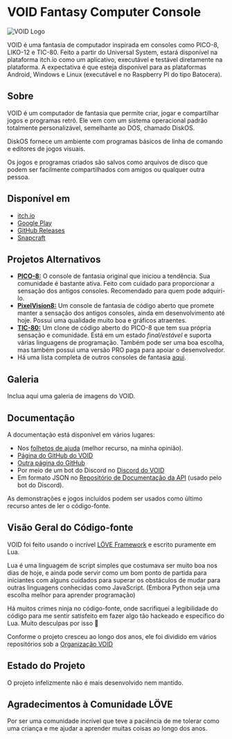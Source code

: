 # VOID Fantasy Computer Console

![VOID Logo](https://example.com/void_logo.png)

VOID é uma fantasia de computador inspirada em consoles como PICO-8, LIKO-12 e TIC-80. Feito a partir do Universal System, estará disponível na plataforma itch.io como um aplicativo, executável e testável diretamente na plataforma. A expectativa é que esteja disponível para as plataformas Android, Windows e Linux (executável e no Raspberry PI do tipo Batocera).

## Sobre

VOID é um computador de fantasia que permite criar, jogar e compartilhar jogos e programas retrô. Ele vem com um sistema operacional padrão totalmente personalizável, semelhante ao DOS, chamado DiskOS.

DiskOS fornece um ambiente com programas básicos de linha de comando e editores de jogos visuais.

Os jogos e programas criados são salvos como arquivos de disco que podem ser facilmente compartilhados com amigos ou qualquer outra pessoa.

## Disponível em

- [itch.io](https://example.com/itch_io_link)
- [Google Play](https://play.google.com/store/apps/details?id=com.example.void)
- [GitHub Releases](https://github.com/yourusername/void/releases)
- [Snapcraft](https://snapcraft.io/void)

## Projetos Alternativos

- **[PICO-8:](https://www.lexaloffle.com/pico-8.php)** O console de fantasia original que iniciou a tendência. Sua comunidade é bastante ativa. Feito com cuidado para proporcionar a sensação dos antigos consoles. Recomendado para quem pode adquiri-lo.
- **[PixelVision8:](https://pixelvision8.github.io/Website/)** Um console de fantasia de código aberto que promete manter a sensação dos antigos consoles, ainda em desenvolvimento até hoje. Possui uma qualidade muito boa e gráficos atraentes.
- **[TIC-80:](https://tic80.com/)** Um clone de código aberto do PICO-8 que tem sua própria sensação e comunidade. Está em um estado _final/estável_ e suporta várias linguagens de programação. Também pode ser uma boa escolha, mas também possui uma versão PRO paga para apoiar o desenvolvedor.
- Há uma lista completa de outros consoles de fantasia [aqui](https://github.com/paladin-t/fantasy).

## Galeria

Inclua aqui uma galeria de imagens do VOID.

## Documentação

A documentação está disponível em vários lugares:

- Nos [folhetos de ajuda](https://example.com/void/docs/cheatsheets/) (melhor recurso, na minha opinião).
- [Página do GitHub do VOID](https://example.com/void/docs/)
- [Outra página do GitHub](https://example.com/void/docs/WIP/)
- Por meio de um bot do Discord no [Discord do VOID](https://discord.gg/void)
- Em formato JSON no [Repositório de Documentação da API](https://github.com/yourusername/void-api-docs) (usado pelo bot do Discord).

As demonstrações e jogos incluídos podem ser usados como último recurso antes de ler o código-fonte.

## Visão Geral do Código-fonte

VOID foi feito usando o incrível [LÖVE Framework](https://love2d.org) e escrito puramente em Lua.

Lua é uma linguagem de script simples que costumava ser muito boa nos dias de hoje, e ainda pode servir como um bom ponto de partida para iniciantes com alguns cuidados para superar os obstáculos de mudar para outras linguagens conhecidas como JavaScript. (Embora Python seja uma escolha melhor para aprender programação)

Há muitos crimes ninja no código-fonte, onde sacrifiquei a legibilidade do código para me sentir satisfeito em fazer algo tão hackeado e específico do Lua. Muito desculpas por isso 😬

Conforme o projeto cresceu ao longo dos anos, ele foi dividido em vários repositórios sob a [Organização VOID](https://github.com/yourusername)

## Estado do Projeto

O projeto infelizmente não é mais desenvolvido nem mantido.

## Agradecimentos à Comunidade LÖVE

Por ser uma comunidade incrível que teve a paciência de me tolerar como uma criança e me ajudar a aprender muitas coisas ao longo dos anos.
